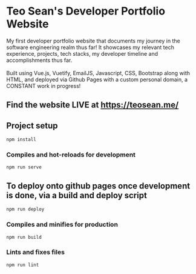 # Teo Sean's Developer Portfolio Website

My first developer portfolio website that documents my journey in the software engineering realm thus far! It showcases my relevant tech experience, projects, tech stacks, my developer timeline and accomplishments thus far. 
<br><br>
Built using Vue.js, Vuetify, EmailJS, Javascript, CSS, Bootstrap along with HTML, and deployed via Github Pages with a custom personal domain, a CONSTANT work in progress!


## Find the website LIVE at https://teosean.me/

## Project setup
```
npm install
```

### Compiles and hot-reloads for development
```
npm run serve
```

## To deploy onto github pages once development is done, via a build and deploy script
```
npm run deploy
```

### Compiles and minifies for production
```
npm run build
```

### Lints and fixes files
```
npm run lint
```
